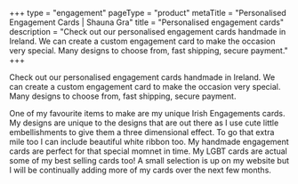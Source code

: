 +++
type = "engagement"
pageType = "product"
metaTitle = "Personalised Engagement Cards | Shauna Gra"
title = "Personalised engagement cards"
description = "Check out our personalised engagement cards handmade in Ireland. We can create a custom engagement card to make the occasion very special. Many designs to choose from, fast shipping, secure payment."
+++

Check out our personalised engagement cards handmade in Ireland. We can create a custom engagement card to make the occasion very special. Many designs to choose from, fast shipping, secure payment.

One of my favourite items to make are my unique Irish Engagements cards. My designs are unique to the designs that are out there as I use cute little embellishments to give them a three dimensional effect. To go that extra mile too I can include beautiful white ribbon too. My handmade engagement cards are perfect for that special momnet in time. My LGBT cards are actual some of my best selling cards too! A small selection is up on my website but I will be continually adding more of my cards over the next few months.
